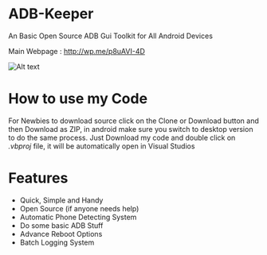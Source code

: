 # ADB-Keeper
An Basic Open Source ADB Gui Toolkit for All Android Devices

Main Webpage : http://wp.me/p8uAVI-4D

![Alt text](http://developerkp.capstricks.net/wp-content/uploads/2017/06/w1-1.png "Image 1")

# How to use my Code

For Newbies to download source click on the Clone or Download button and then Download as ZIP, in android make sure you switch to desktop version to do the same process.
Just Download my code and double click on *.vbproj* file, it will be automatically open in Visual Studios

# Features

* Quick, Simple and Handy
* Open Source (if anyone needs help)
* Automatic Phone Detecting System
* Do some basic ADB Stuff
* Advance Reboot Options
* Batch Logging System
